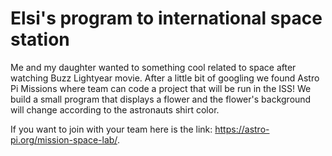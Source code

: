 # Elsi's program to international space station
 Me and my daughter wanted to something cool related to space after watching Buzz Lightyear movie. After a little bit of googling we found Astro Pi Missions where team can code a project that will be run in the ISS! We build a small program that displays a flower and the flower's background will change according to the astronauts shirt color.
 
 If you want to join with your team here is the link: https://astro-pi.org/mission-space-lab/.
